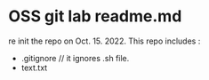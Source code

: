 # OSS git lab readme.md  
re init the repo on Oct. 15. 2022.
This repo includes :  
- .gitignore // it ignores .sh file.
- text.txt
